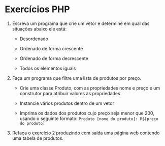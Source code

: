 ﻿# Exercícios PHP

1. Escreva um programa que crie um vetor e determine em qual das situações abaixo ele está:

   - Desordenado

   - Ordenado de forma crescente

   - Ordenado de forma decrescente

   - Todos os elementos iguais

2. Faça um programa que filtre uma lista de produtos por preço.

   - Crie uma classe Produto, com as propriedades nome e preço e
     um construtor para atribuir valores às propriedades

   - Instancie vários produtos dentro de um vetor

   - Imprima os dados dos produtos cujo preço seja menor que 200,
     usando o seguinte formato:
     ```Produto [nome do produto]: R$[preço do produto]```

3. Refaça o exercício 2 produzindo com saída uma página web
   contendo uma tabela de produtos.
